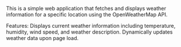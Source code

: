 This is a simple web application that fetches and displays weather information for a specific location using the OpenWeatherMap API.

Features:
Displays current weather information including temperature, humidity, wind speed, and weather description.
Dynamically updates weather data upon page load.
